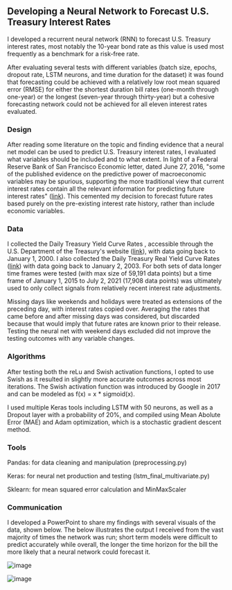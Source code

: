 ## Developing a Neural Network to Forecast U.S. Treasury Interest Rates
I developed a recurrent neural network (RNN) to forecast U.S. Treasury interest rates, most notably the 10-year bond rate as this value is used most frequently as a benchmark for a risk-free rate. 

After evaluating several tests with different variables (batch size, epochs, dropout rate, LSTM neurons, and time duration for the dataset) it was found that forecasting could be achieved with a relatively low root mean squared error (RMSE) for either the shortest duration bill rates (one-month through one-year) or the longest (seven-year through thirty-year) but a cohesive forecasting network could not be achieved for all eleven interest rates evaluated. 


### Design
After reading some literature on the topic and finding evidence that a neural net model can be used to predict U.S. Treasury interest rates, I evaluated what variables should be included and to what extent. In light of a Federal Reserve Bank of San Francisco Economic letter, dated June 27, 2016, "some of the published evidence on the predictive power of macroeconomic variables may be spurious, supporting the more traditional view that current interest rates contain all the relevant information for predicting future interest rates" ([link](https://www.frbsf.org/economic-research/files/el2016-20.pdf)). This cemented my decision to forecast future rates based purely on the pre-existing interest rate history, rather than include economic variables. 

### Data
I collected the Daily Treasury Yield Curve Rates , accessible through the U.S. Department of the Treasury's website ([link](https://www.treasury.gov/resource-center/data-chart-center/interest-rates/Pages/TextView.aspx?data=yield)), with data going back to January 1, 2000. I also collected the Daily Treasury Real Yield Curve Rates ([link](https://www.treasury.gov/resource-center/data-chart-center/interest-rates/Pages/TextView.aspx?data=realyield)) with data going back to January 2, 2003. For both sets of data longer time frames were tested (with max size of 59,191 data points) but a time frame of January 1, 2015 to July 2, 2021 (17,908 data points) was ultimately used to only collect signals from relatively recent interest rate adjustments. 

Missing days like weekends and holidays were treated as extensions of the preceding day, with interest rates copied over. Averaging the rates that came before and after missing days was considered, but discarded because that would imply that future rates are known prior to their release. Testing the neural net with weekend days excluded did not improve the testing outcomes with any variable changes.

### Algorithms
After testing both the reLu and Swish activation functions, I opted to use Swish as it resulted in slightly more accurate outcomes across most iterations. The Swish activation function was introduced by Google in 2017 and can be modeled as f(x) = x * sigmoid(x). 

I used multiple Keras tools including LSTM with 50 neurons, as well as a Dropout layer with a probability of 20%, and compiled using Mean Abolute Error (MAE) and Adam optimization, which is a stochastic gradient descent method. 


### Tools
Pandas: for data cleaning and manipulation (preprocessing.py)

Keras: for neural net production and testing (lstm_final_multivariate.py)

Sklearn: for mean squared error calculation and MinMaxScaler



### Communication
I developed a PowerPoint to share my findings with several visuals of the data, shown below. The below illustrates the output I received from the vast majority of times the network was run; short term models were difficult to predict accurately while overall, the longer the time horizon for the bill the more likely that a neural network could forecast it.

![image](https://user-images.githubusercontent.com/71529189/125053079-a986a800-e072-11eb-876e-a7893e8727c7.png)

![image](https://user-images.githubusercontent.com/71529189/125053097-b1464c80-e072-11eb-8ddf-07fcc3a408aa.png)

